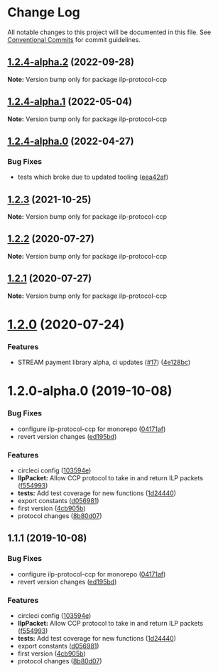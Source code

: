 # Change Log

All notable changes to this project will be documented in this file.
See [Conventional Commits](https://conventionalcommits.org) for commit guidelines.

## [1.2.4-alpha.2](https://github.com/interledgerjs/interledgerjs/compare/ilp-protocol-ccp@1.2.4-alpha.1...ilp-protocol-ccp@1.2.4-alpha.2) (2022-09-28)

**Note:** Version bump only for package ilp-protocol-ccp





## [1.2.4-alpha.1](https://github.com/interledgerjs/interledgerjs/compare/ilp-protocol-ccp@1.2.4-alpha.0...ilp-protocol-ccp@1.2.4-alpha.1) (2022-05-04)

**Note:** Version bump only for package ilp-protocol-ccp





## [1.2.4-alpha.0](https://github.com/interledgerjs/interledgerjs/compare/ilp-protocol-ccp@1.2.3...ilp-protocol-ccp@1.2.4-alpha.0) (2022-04-27)


### Bug Fixes

* tests which broke due to updated tooling ([eea42af](https://github.com/interledgerjs/interledgerjs/commit/eea42af4530c00cbd0736a962aed92251ac136cd))





## [1.2.3](https://github.com/interledgerjs/interledgerjs/compare/ilp-protocol-ccp@1.2.2...ilp-protocol-ccp@1.2.3) (2021-10-25)

**Note:** Version bump only for package ilp-protocol-ccp

## [1.2.2](https://github.com/interledgerjs/interledgerjs/compare/ilp-protocol-ccp@1.2.1...ilp-protocol-ccp@1.2.2) (2020-07-27)

**Note:** Version bump only for package ilp-protocol-ccp

## [1.2.1](https://github.com/interledgerjs/interledgerjs/compare/ilp-protocol-ccp@1.2.0...ilp-protocol-ccp@1.2.1) (2020-07-27)

**Note:** Version bump only for package ilp-protocol-ccp

# [1.2.0](https://github.com/interledgerjs/interledgerjs/compare/ilp-protocol-ccp@1.2.0-alpha.0...ilp-protocol-ccp@1.2.0) (2020-07-24)

### Features

- STREAM payment library alpha, ci updates ([#17](https://github.com/interledgerjs/interledgerjs/issues/17)) ([4e128bc](https://github.com/interledgerjs/interledgerjs/commit/4e128bcee372144c1324a73e8b51223a0b133f2e))

# 1.2.0-alpha.0 (2019-10-08)

### Bug Fixes

- configure ilp-protocol-ccp for monorepo ([04171af](https://github.com/interledgerjs/interledgerjs/commit/04171af))
- revert version changes ([ed195bd](https://github.com/interledgerjs/interledgerjs/commit/ed195bd))

### Features

- circleci config ([103594e](https://github.com/interledgerjs/interledgerjs/commit/103594e))
- **IlpPacket:** Allow CCP protocol to take in and return ILP packets ([f554993](https://github.com/interledgerjs/interledgerjs/commit/f554993))
- **tests:** Add test coverage for new functions ([1d24440](https://github.com/interledgerjs/interledgerjs/commit/1d24440))
- export constants ([d056981](https://github.com/interledgerjs/interledgerjs/commit/d056981))
- first version ([4cb905b](https://github.com/interledgerjs/interledgerjs/commit/4cb905b))
- protocol changes ([8b80d07](https://github.com/interledgerjs/interledgerjs/commit/8b80d07))

## 1.1.1 (2019-10-08)

### Bug Fixes

- configure ilp-protocol-ccp for monorepo ([04171af](https://github.com/interledgerjs/interledgerjs/commit/04171af))
- revert version changes ([ed195bd](https://github.com/interledgerjs/interledgerjs/commit/ed195bd))

### Features

- circleci config ([103594e](https://github.com/interledgerjs/interledgerjs/commit/103594e))
- **IlpPacket:** Allow CCP protocol to take in and return ILP packets ([f554993](https://github.com/interledgerjs/interledgerjs/commit/f554993))
- **tests:** Add test coverage for new functions ([1d24440](https://github.com/interledgerjs/interledgerjs/commit/1d24440))
- export constants ([d056981](https://github.com/interledgerjs/interledgerjs/commit/d056981))
- first version ([4cb905b](https://github.com/interledgerjs/interledgerjs/commit/4cb905b))
- protocol changes ([8b80d07](https://github.com/interledgerjs/interledgerjs/commit/8b80d07))
